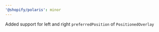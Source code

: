 ```yaml
---
'@shopify/polaris': minor
---
```


Added support for left and right `preferredPosition` of `PositionedOverlay`
